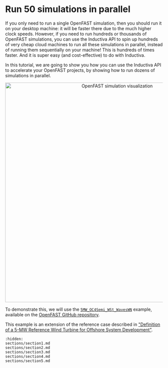 # Run 50 simulations in parallel
If you only need to run a single OpenFAST simulation, then you should run it on your desktop machine: it will be faster there due to the much higher 
clock speeds. However, if you need to run hundreds or thousands of OpenFAST simulations, you can use the Inductiva API to spin up hundreds of very cheap cloud machines 
to run all these simulations in parallel, instead of running them sequentially on your machine! This is hundreds of times faster. And it is super easy 
(and cost-effective) to do with Inductiva.

In this tutorial, we are going to show you how you can
use the Inductiva API to accelerate your OpenFAST projects, by showing how to
run dozens of simulations in parallel.

<p align="center"><img src="../_static/openfast_animation_30_fps.gif" alt="OpenFAST simulation visualization" width="700"></p>

To demonstrate this, we will use the [`5MW_OC4Semi_WSt_WavesWN`](https://github.com/OpenFAST/r-test/tree/main/glue-codes/openfast/5MW_OC4Semi_WSt_WavesWN) example, available on the [OpenFAST GitHub repository](https://github.com/openfast).

This example is an extension of the reference case described in ["Definition of a 5-MW Reference Wind Turbine for Offshore
System Development"](https://www.nrel.gov/docs/fy09osti/38060.pdf).

```{toctree}
:hidden:
sections/section1.md
sections/section2.md
sections/section3.md
sections/section4.md
sections/section5.md
```
